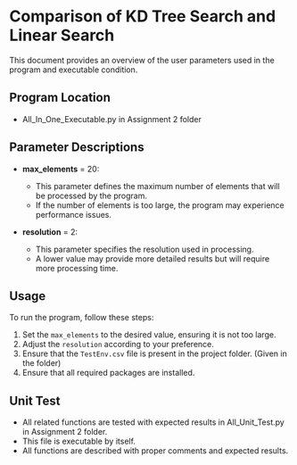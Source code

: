 # Comparison of KD Tree Search and Linear Search

This document provides an overview of the user parameters used in the program and executable condition.

## Program Location

- All_In_One_Executable.py in Assignment 2 folder

## Parameter Descriptions

- **max_elements** = 20: 
  - This parameter defines the maximum number of elements that will be processed by the program.
  - If the number of elements is too large, the program may experience performance issues.
  
- **resolution** = 2: 
  - This parameter specifies the resolution used in processing.
  - A lower value may provide more detailed results but will require more processing time.

## Usage

To run the program, follow these steps:

1. Set the `max_elements` to the desired value, ensuring it is not too large.
2. Adjust the `resolution` according to your preference.
3. Ensure that the `TestEnv.csv` file is present in the project folder. (Given in the folder)
4. Ensure that all required packages are installed.

## Unit Test

- All related functions are tested with expected results in All_Unit_Test.py in Assignment 2 folder.
- This file is executable by itself.
- All functions are described with proper comments and expected results.
